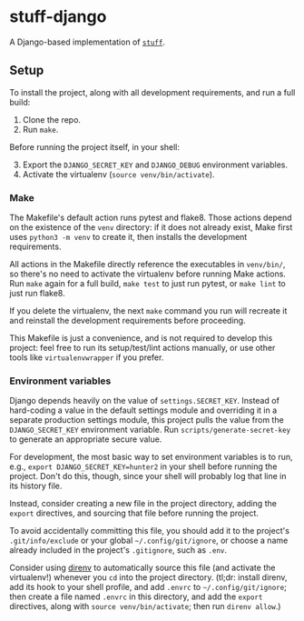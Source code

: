 # stuff-django

A Django-based implementation of [`stuff`](https://github.com/doctaphred/stuff).

## Setup

To install the project, along with all development requirements, and run a full build:

1. Clone the repo.
2. Run `make`.

Before running the project itself, in your shell:

3. Export the `DJANGO_SECRET_KEY` and `DJANGO_DEBUG` environment variables.
4. Activate the virtualenv (`source venv/bin/activate`).


### Make

The Makefile's default action runs pytest and flake8. Those actions depend on the existence of the `venv` directory: if it does not already exist, Make first uses `python3 -m venv` to create it, then installs the development requirements.

All actions in the Makefile directly reference the executables in `venv/bin/`, so there's no need to activate the virtualenv before running Make actions. Run `make` again for a full build, `make test` to just run pytest, or `make lint` to just run flake8.

If you delete the virtualenv, the next `make` command you run will recreate it and reinstall the development requirements before proceeding.

This Makefile is just a convenience, and is not required to develop this project: feel free to run its setup/test/lint actions manually, or use other tools like `virtualenvwrapper` if you prefer.


### Environment variables

Django depends heavily on the value of `settings.SECRET_KEY`. Instead of hard-coding a value in the default settings module and overriding it in a separate production settings module, this project pulls the value from the `DJANGO_SECRET_KEY` environment variable. Run `scripts/generate-secret-key` to generate an appropriate secure value.

For development, the most basic way to set environment variables is to run, e.g., `export DJANGO_SECRET_KEY=hunter2` in your shell before running the project. Don't do this, though, since your shell will probably log that line in its history file.

Instead, consider creating a new file in the project directory, adding the `export` directives, and sourcing that file before running the project.

To avoid accidentally committing this file, you should add it to the project's `.git/info/exclude` or your global `~/.config/git/ignore`, or choose a name already included in the project's `.gitignore`, such as `.env`.

Consider using [direnv](https://direnv.net/) to automatically source this file (and activate the virtualenv!) whenever you `cd` into the project directory. (tl;dr: install direnv, add its hook to your shell profile, and add `.envrc` to `~/.config/git/ignore`; then create a file named `.envrc` in this directory, and add the `export` directives, along with `source venv/bin/activate`; then run `direnv allow`.)
